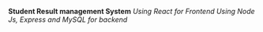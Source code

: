 **Student Result management System**
*Using React for Frontend*
*Using Node Js, Express and MySQL for backend*
